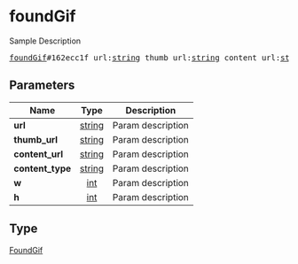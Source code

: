 # foundGif

Sample Description

<pre>
<a href="../constructor/foundGif.md">foundGif</a>#162ecc1f url:<a href="../type/string.md">string</a> thumb_url:<a href="../type/string.md">string</a> content_url:<a href="../type/string.md">string</a> content_type:<a href="../type/string.md">string</a> w:<a href="../type/int.md">int</a> h:<a href="../type/int.md">int</a> = <a href="../type/FoundGif.md">FoundGif</a>;
</pre>

## Parameters

| Name | Type | Description |
|------|:----:|-------------|
| **url** | [string](../type/string.md) | Param description |
| **thumb_url** | [string](../type/string.md) | Param description |
| **content_url** | [string](../type/string.md) | Param description |
| **content_type** | [string](../type/string.md) | Param description |
| **w** | [int](../type/int.md) | Param description |
| **h** | [int](../type/int.md) | Param description |

## Type

[FoundGif](../type/FoundGif.md)
